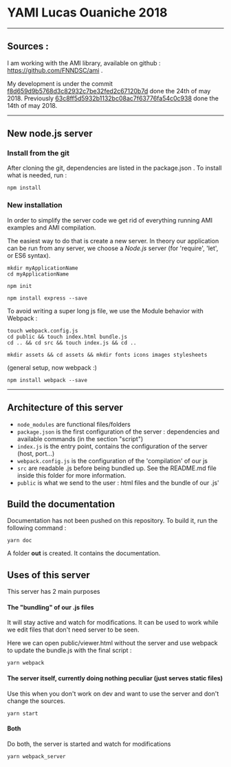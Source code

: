 # YAMI Lucas Ouaniche 2018
---
## Sources :
I am working with the AMI library, available on github : https://github.com/FNNDSC/ami .

My development is under the commit
 [f8d659d9b5768d3c82932c7be32fed2c67120b7d](https://github.com/FNNDSC/ami/commit/f8d659d9b5768d3c82932c7be32fed2c67120b7d) done the 24th of may 2018.
Previously
 [63c8ff5d5932b1132bc08ac7f63776fa54c0c938](https://github.com/FNNDSC/ami/commit/63c8ff5d5932b1132bc08ac7f63776fa54c0c938) done the 14th of may 2018.

---

## New node.js server

### Install from the git
After cloning the git, dependencies are listed in the package.json . To install what is needed, run :
```
npm install
```

### New installation
In order to simplify the server code we get rid of everything running AMI examples and AMI compilation.

The easiest way to do that is create a new server. In theory our application can be run from any server, we choose a *Node.js* server (for 'require', 'let', or ES6 syntax).

```
mkdir myApplicationName
cd myApplicationName

npm init

npm install express --save
```

To avoid writing a super long js file, we use the Module behavior with Webpack :
```
touch webpack.config.js
cd public && touch index.html bundle.js
cd .. && cd src && touch index.js && cd ..

mkdir assets && cd assets && mkdir fonts icons images stylesheets
```
(general setup, now webpack :)
```
npm install webpack --save
```

---

## Architecture of this server
- `node_modules` are functional files/folders
- `package.json` is the first configuration of the server : dependencies and available commands (in the section "script")
- `index.js` is the entry point, contains the configuration of the server (host, port...)
- `webpack.config.js` is the configuration of the 'compilation' of our js
- `src` are readable .js before being bundled up. See the README.md file inside this folder for more information.
- `public` is what we send to the user : html files and the bundle of our .js'

## Build the documentation
Documentation has not been pushed on this repository.
To build it, run the following command :
```
yarn doc
```
A folder **out** is created. It contains the documentation.
## Uses of this server
This server has 2 main purposes
#### The "bundling" of our .js files
It will stay active and watch for modifications. It can be used to work while we edit files that don't need server to be seen.

Here we can open public/viewer.html without the server and use webpack to update the bundle.js with the final script :
```
yarn webpack
```

#### The server itself, currently doing nothing peculiar (just serves static files)
Use this when you don't work on dev and want to use the server and don't change the sources.
```
yarn start
```

#### Both
Do both, the server is started and watch for modifications
```
yarn webpack_server
```
